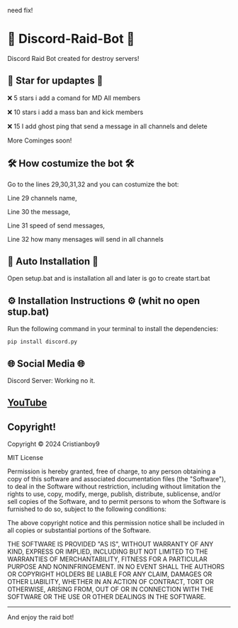 need fix!

# 🤖 Discord-Raid-Bot 🤖
Discord Raid Bot created for destroy servers!

## 🌟 Star for updaptes 🌟

❌ 5 stars i add a comand for MD All members

❌ 10 stars i add a mass ban and kick members

❌ 15 I add ghost ping that send a message in all channels and delete

More Cominges soon! 

## 🛠 How costumize the bot 🛠
Go to the lines 29,30,31,32 and you can costumize the bot:

Line 29 channels name,

Line 30 the message,

Line 31 speed of send messages,

Line 32 how many mensages will send in all channels

## 🔮 Auto Installation 🔮
Open setup.bat and is installation all and later is go to create start.bat

## ⚙️ Installation Instructions ⚙️ (whit no open stup.bat) 
Run the following command in your terminal to install the dependencies:
```
pip install discord.py
```

## 🌐 Social Media 🌐

Discord Server: Working no it.

[YouTube](https://m.youtube.com/@Project_GamerZ) 
-----------------------------------------------------------------------------------
## Copyright!
Copyright © 2024 Cristianboy9

MIT License

Permission is hereby granted, free of charge, to any person obtaining a copy
of this software and associated documentation files (the "Software"), to deal
in the Software without restriction, including without limitation the rights
to use, copy, modify, merge, publish, distribute, sublicense, and/or sell
copies of the Software, and to permit persons to whom the Software is
furnished to do so, subject to the following conditions:

The above copyright notice and this permission notice shall be included in all
copies or substantial portions of the Software.

THE SOFTWARE IS PROVIDED "AS IS", WITHOUT WARRANTY OF ANY KIND, EXPRESS OR
IMPLIED, INCLUDING BUT NOT LIMITED TO THE WARRANTIES OF MERCHANTABILITY,
FITNESS FOR A PARTICULAR PURPOSE AND NONINFRINGEMENT. IN NO EVENT SHALL THE
AUTHORS OR COPYRIGHT HOLDERS BE LIABLE FOR ANY CLAIM, DAMAGES OR OTHER
LIABILITY, WHETHER IN AN ACTION OF CONTRACT, TORT OR OTHERWISE, ARISING FROM,
OUT OF OR IN CONNECTION WITH THE SOFTWARE OR THE USE OR OTHER DEALINGS IN THE
SOFTWARE.

-----------------------------------------------------------------------------------
And enjoy the raid bot! 
